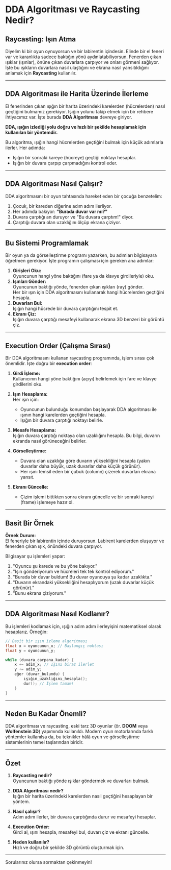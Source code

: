 
# DDA Algoritması ve Raycasting Nedir?

## Raycasting: Işın Atma
Diyelim ki bir oyun oynuyorsun ve bir labirentin içindesin. Elinde bir el feneri var ve karanlıkta sadece baktığın yönü aydınlatabiliyorsun. Fenerden çıkan ışıklar (ışınlar), önüne çıkan duvarlara çarpıyor ve onları görmeni sağlıyor.  
İşte bu ışıkların duvarlara nasıl ulaştığını ve ekrana nasıl yansıtıldığını anlamak için **Raycasting** kullanılır.

---

## DDA Algoritması ile Harita Üzerinde İlerleme
El fenerinden çıkan ışığın bir harita üzerindeki karelerden (hücrelerden) nasıl geçtiğini bulmamız gerekiyor. Işığın yolunu takip etmek için bir rehbere ihtiyacımız var. İşte burada **DDA Algoritması** devreye giriyor.

**DDA, ışığın izlediği yolu doğru ve hızlı bir şekilde hesaplamak için kullanılan bir yöntemdir.**  

Bu algoritma, ışığın hangi hücrelerden geçtiğini bulmak için küçük adımlarla ilerler. Her adımda:
- Işığın bir sonraki kareye (hücreye) geçtiği noktayı hesaplar.
- Işığın bir duvara çarpıp çarpmadığını kontrol eder.

---

## DDA Algoritması Nasıl Çalışır?

DDA algoritmasını bir oyun tahtasında hareket eden bir çocuğa benzetelim:
1. Çocuk, bir kareden diğerine adım adım ilerliyor.
2. Her adımda bakıyor: **"Burada duvar var mı?"**
3. Duvara çarptığı an duruyor ve "Bu duvara çarptım!" diyor.
4. Çarptığı duvara olan uzaklığını ölçüp ekrana çiziyor.

---

## Bu Sistemi Programlamak
Bir oyun ya da görselleştirme programı yazarken, bu adımları bilgisayara öğretmen gerekiyor. İşte programın çalışması için gereken ana adımlar:

1. **Girişleri Oku:**  
   Oyuncunun hangi yöne baktığını (fare ya da klavye girdileriyle) oku.
2. **Işınları Gönder:**  
   Oyuncunun baktığı yönde, fenerden çıkan ışıkları (ray) gönder.  
   Her bir ışın için DDA algoritmasını kullanarak hangi hücrelerden geçtiğini hesapla.
3. **Duvarları Bul:**  
   Işığın hangi hücrede bir duvara çarptığını tespit et.
4. **Ekranı Çiz:**  
   Işığın duvara çarptığı mesafeyi kullanarak ekrana 3D benzeri bir görüntü çiz.

---

## Execution Order (Çalışma Sırası)

Bir DDA algoritmasını kullanan raycasting programında, işlem sırası çok önemlidir. İşte doğru bir **execution order**:

1. **Girdi İşleme:**  
   Kullanıcının hangi yöne baktığını (açıyı) belirlemek için fare ve klavye girdilerini oku.
   
2. **Işın Hesaplama:**  
   Her ışın için:
   - Oyuncunun bulunduğu konumdan başlayarak DDA algoritması ile ışının hangi karelerden geçtiğini hesapla.
   - Işığın bir duvara çarptığı noktayı belirle.
   
3. **Mesafe Hesaplama:**  
   Işığın duvara çarptığı noktaya olan uzaklığını hesapla. Bu bilgi, duvarın ekranda nasıl görüneceğini belirler.

4. **Görselleştirme:**  
   - Duvara olan uzaklığa göre duvarın yüksekliğini hesapla (yakın duvarlar daha büyük, uzak duvarlar daha küçük görünür).
   - Her ışını temsil eden bir çubuk (column) çizerek duvarları ekrana yansıt.

5. **Ekranı Güncelle:**  
   - Çizim işlemi bittikten sonra ekranı güncelle ve bir sonraki kareyi (frame) işlemeye hazır ol.

---

## Basit Bir Örnek
**Örnek Durum:**  
El feneriyle bir labirentin içinde duruyorsun. Labirent karelerden oluşuyor ve fenerden çıkan ışık, önündeki duvara çarpıyor.  

Bilgisayar şu işlemleri yapar:
1. "Oyuncu şu karede ve bu yöne bakıyor."
2. "Işın gönderiyorum ve hücreleri tek tek kontrol ediyorum."
3. "Burada bir duvar buldum! Bu duvar oyuncuya şu kadar uzaklıkta."
4. "Duvarın ekrandaki yüksekliğini hesaplıyorum (uzak duvarlar küçük görünür)."
5. "Bunu ekrana çiziyorum."

---

## DDA Algoritması Nasıl Kodlanır?
Bu işlemleri kodlamak için, ışığın adım adım ilerleyişini matematiksel olarak hesaplarız. Örneğin:

```c
// Basit bir ışın izleme algoritması
float x = oyuncunun_x; // Başlangıç noktası
float y = oyuncunun_y; 

while (duvara_carpana_kadar) {
    x += adim_x; // Işını biraz ilerlet
    y += adim_y;
    eğer (duvar_bulundu) {
        ışığın_uzaklığını_hesapla();
        dur(); // İşlem tamam!
    }
}
```

---

## Neden Bu Kadar Önemli?
DDA algoritması ve raycasting, eski tarz 3D oyunlar (ör. **DOOM** veya **Wolfenstein 3D**) yapımında kullanıldı. Modern oyun motorlarında farklı yöntemler kullanılsa da, bu teknikler hâlâ oyun ve görselleştirme sistemlerinin temel taşlarından biridir.

---

## Özet
1. **Raycasting nedir?**  
   Oyuncunun baktığı yönde ışıklar göndermek ve duvarları bulmak.

2. **DDA Algoritması nedir?**  
   Işığın bir harita üzerindeki karelerden nasıl geçtiğini hesaplayan bir yöntem.

3. **Nasıl çalışır?**  
   Adım adım ilerler, bir duvara çarptığında durur ve mesafeyi hesaplar.

4. **Execution Order:**  
   Girdi al, ışını hesapla, mesafeyi bul, duvarı çiz ve ekranı güncelle.

5. **Neden kullanılır?**  
   Hızlı ve doğru bir şekilde 3D görüntü oluşturmak için.

---

Sorularınız olursa sormaktan çekinmeyin!
